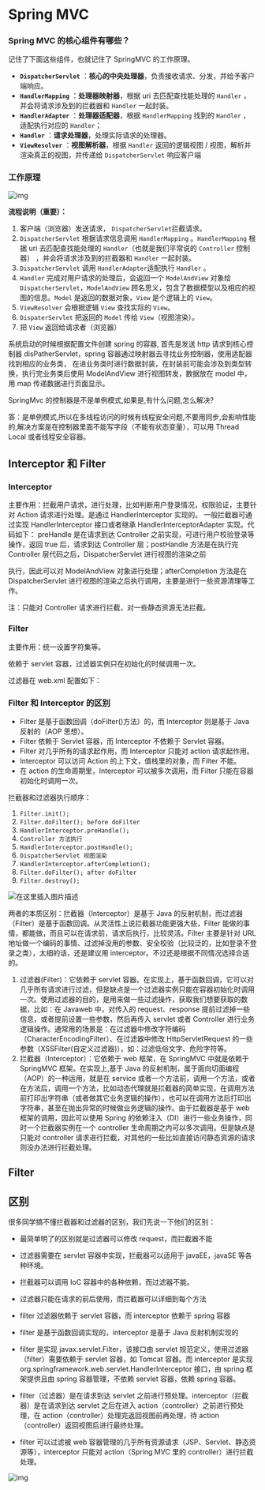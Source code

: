 # Spring MVC

### Spring MVC 的核心组件有哪些？

记住了下面这些组件，也就记住了 SpringMVC 的工作原理。

- **`DispatcherServlet`** ：**核心的中央处理器**，负责接收请求、分发，并给予客户端响应。
- **`HandlerMapping`** ：**处理器映射器**，根据 uri 去匹配查找能处理的 `Handler` ，并会将请求涉及到的拦截器和 `Handler` 一起封装。
- **`HandlerAdapter`** ：**处理器适配器**，根据 `HandlerMapping` 找到的 `Handler` ，适配执行对应的 `Handler`；
- **`Handler`** ：**请求处理器**，处理实际请求的处理器。
- **`ViewResolver`** ：**视图解析器**，根据 `Handler` 返回的逻辑视图 / 视图，解析并渲染真正的视图，并传递给 `DispatcherServlet` 响应客户端

### 工作原理

![img](https://cdn.jsdelivr.net/gh/davidliuk/images@master/blog/de6d2b213f112297298f3e223bf08f28.png)

**流程说明（重要）：**

1. 客户端（浏览器）发送请求， `DispatcherServlet`拦截请求。
2. `DispatcherServlet` 根据请求信息调用 `HandlerMapping` 。`HandlerMapping` 根据 uri 去匹配查找能处理的 `Handler`（也就是我们平常说的 `Controller` 控制器） ，并会将请求涉及到的拦截器和 `Handler` 一起封装。
3. `DispatcherServlet` 调用 `HandlerAdapter`适配执行 `Handler` 。
4. `Handler` 完成对用户请求的处理后，会返回一个 `ModelAndView` 对象给`DispatcherServlet`，`ModelAndView` 顾名思义，包含了数据模型以及相应的视图的信息。`Model` 是返回的数据对象，`View` 是个逻辑上的 `View`。
5. `ViewResolver` 会根据逻辑 `View` 查找实际的 `View`。
6. `DispaterServlet` 把返回的 `Model` 传给 `View`（视图渲染）。
7. 把 `View` 返回给请求者（浏览器）

系统启动的时候根据配置文件创建 spring 的容器, 首先是发送 http 请求到核心控制器 disPatherServlet，spring 容器通过映射器去寻找业务控制器，使用适配器找到相应的业务类， 在进业务类时进行数据封装，在封装前可能会涉及到类型转换，执行完业务类后使用 ModelAndView 进行视图转发，数据放在 model 中，用 map 传递数据进行页面显示。

SpringMvc 的控制器是不是单例模式,如果是,有什么问题,怎么解决?

答：是单例模式,所以在多线程访问的时候有线程安全问题,不要用同步,会影响性能的,解决方案是在控制器里面不能写字段（不能有状态变量），可以用 Thread Local 或者线程安全容器。

## Interceptor 和 Filter

### Interceptor

主要作用：拦截用户请求，进行处理，比如判断用户登录情况，权限验证，主要针对 Action 请求进行处理。是通过 HandlerInterceptor 实现的。
一般拦截器可通过实现 HandlerInterceptor 接口或者继承 HandlerInterceptorAdapter 实现。代码如下：
preHandle 是在请求到达 Controller 之前实现，可进行用户校验登录等操作，返回 true 后，请求到达 Controller 层；postHandle 方法是在执行完 Controller 层代码之后，DispatcherServlet 进行视图的渲染之前

执行，因此可以对 ModelAndView 对象进行处理；afterCompletion 方法是在 DispatcherServlet 进行视图的渲染之后执行调用，主要是进行一些资源清理等工作。

注：只能对 Controller 请求进行拦截，对一些静态资源无法拦截。

### Filter

主要作用：统一设置字符集等。

依赖于 servlet 容器，过滤器实例只在初始化的时候调用一次。

过滤器在 web.xml 配置如下：

### Filter 和 Interceptor 的区别

- Filter 是基于函数回调（doFilter()方法）的，而 Interceptor 则是基于 Java 反射的（AOP 思想）。
- Filter 依赖于 Servlet 容器，而 Interceptor 不依赖于 Servlet 容器。
- Filter 对几乎所有的请求起作用，而 Interceptor 只能对 action 请求起作用。
- Interceptor 可以访问 Action 的上下文，值栈里的对象，而 Filter 不能。
- 在 action 的生命周期里，Interceptor 可以被多次调用，而 Filter 只能在容器初始化时调用一次。

拦截器和过滤器执行顺序：

1. `Filter.init();`
2. `Filter.doFilter(); before doFilter`
3. `HandlerInterceptor.preHandle();`
4. `Controller 方法执行`
5. `HandlerInterceptor.postHandle();`
6. `DispatcherServlet 视图渲染`
7. `HandlerInterceptor.afterCompletion();`
8. `Filter.doFilter(); after doFilter`
9. `Filter.destroy();`

![在这里插入图片描述](https://cdn.jsdelivr.net/gh/davidliuk/images@master/blog/watermark,type_ZmFuZ3poZW5naGVpdGk,shadow_10,text_aHR0cHM6Ly9ibG9nLmNzZG4ubmV0L3dlaXhpbl80MjQwODQ0Nw==,size_16,color_FFFFFF,t_70.png)

两者的本质区别：拦截器（Interceptor）是基于 Java 的反射机制，而过滤器（Filter）是基于函数回调。从灵活性上说拦截器功能更强大些，Filter 能做的事情，都能做，而且可以在请求前，请求后执行，比较灵活。Filter 主要是针对 URL 地址做一个编码的事情、过滤掉没用的参数、安全校验（比较泛的，比如登录不登录之类），太细的话，还是建议用 interceptor。不过还是根据不同情况选择合适的。

1. 过滤器(Filter)：它依赖于 servlet 容器。在实现上，基于函数回调，它可以对几乎所有请求进行过滤，但是缺点是一个过滤器实例只能在容器初始化时调用一次。使用过滤器的目的，是用来做一些过滤操作，获取我们想要获取的数据，比如：在 Javaweb 中，对传入的 request、response 提前过滤掉一些信息，或者提前设置一些参数，然后再传入 servlet 或者 Controller 进行业务逻辑操作。通常用的场景是：在过滤器中修改字符编码（CharacterEncodingFilter）、在过滤器中修改 HttpServletRequest 的一些参数（XSSFilter(自定义过滤器)），如：过滤低俗文字、危险字符等。
2. 拦截器（Interceptor）：它依赖于 web 框架，在 SpringMVC 中就是依赖于 SpringMVC 框架。在实现上,基于 Java 的反射机制，属于面向切面编程（AOP）的一种运用，就是在 service 或者一个方法前，调用一个方法，或者在方法后，调用一个方法，比如动态代理就是拦截器的简单实现，在调用方法前打印出字符串（或者做其它业务逻辑的操作），也可以在调用方法后打印出字符串，甚至在抛出异常的时候做业务逻辑的操作。由于拦截器是基于 web 框架的调用，因此可以使用 Spring 的依赖注入（DI）进行一些业务操作，同时一个拦截器实例在一个 controller 生命周期之内可以多次调用。但是缺点是只能对 controller 请求进行拦截，对其他的一些比如直接访问静态资源的请求则没办法进行拦截处理。

## Filter

## 区别

很多同学搞不懂拦截器和过滤器的区别，我们先说一下他们的区别：

- 最简单明了的区别就是过滤器可以修改 request，而拦截器不能
- 过滤器需要在 servlet 容器中实现，拦截器可以适用于 javaEE，javaSE 等各种环境。
- 拦截器可以调用 IoC 容器中的各种依赖，而过滤器不能。
- 过滤器只能在请求的前后使用，而拦截器可以详细到每个方法

- filter 过滤器依赖于 servlet 容器，而 interceptor 依赖于 spring 容器

- filter 是基于函数回调实现的，interceptor 是基于 Java 反射机制实现的
- filter 是实现 javax.servlet.Filter，该接口由 servlet 规范定义，使用过滤器（filter）需要依赖于 servlet 容器，如 Tomcat 容器。而 interceptor 是实现 org.springframework.web.servlet.HandlerInterceptor 接口，由 spring 框架提供且由 spring 容器管理，不依赖 servlet 容器，依赖 spring 容器。
- filter（过滤器）是在请求到达 servlet 之前进行预处理。interceptor（拦截器）是在请求到达 servlet 之后在进入 action（controller）之前进行预处理，在 action（controller）处理完返回视图前再处理，待 action（controller）返回视图后进行最终处理。
- filter 可以过滤被 web 容器管理的几乎所有资源请求（JSP、Servlet、静态资源等），interceptor 只能对 action（Spring MVC 里的 controller）进行拦截处理。

![img](https://cdn.jsdelivr.net/gh/davidliuk/images@master/blog/bc40faea6f58446e92fb39e37145c71f.png)
